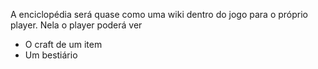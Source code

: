 A enciclopédia será quase como uma wiki dentro do jogo para o próprio player. 
Nela o player poderá ver
- O craft de um item
- Um bestiário